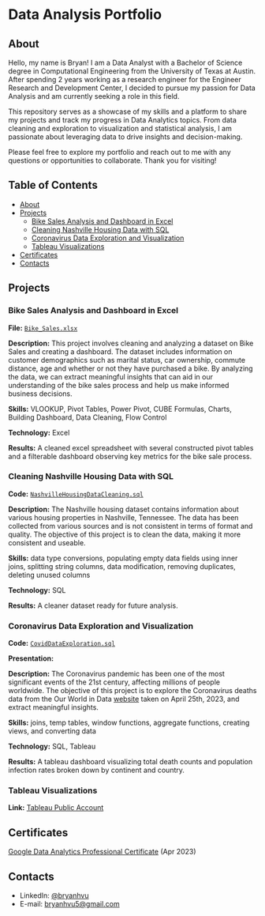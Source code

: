 # Data Analysis Portfolio

## About

Hello, my name is Bryan! I am a Data Analyst with a Bachelor of Science degree in Computational Engineering from the University of Texas at Austin. After spending 2 years working as a research engineer for the Engineer Research and Development Center, I decided to pursue my passion for Data Analysis and am currently seeking a role in this field.

This repository serves as a showcase of my skills and a platform to share my projects and track my progress in Data Analytics topics. From data cleaning and exploration to visualization and statistical analysis, I am passionate about leveraging data to drive insights and decision-making.

Please feel free to explore my portfolio and reach out to me with any questions or opportunities to collaborate. Thank you for visiting!

## Table of Contents
* [About](#About)
* [Projects](#Projects)
    * [Bike Sales Analysis and Dashboard in Excel](#Bike-Sales-Analysis-and-Dashboard-in-Excel)
    * [Cleaning Nashville Housing Data with SQL](#cleaning-nashville-housing-data-with-sql) 
    * [Coronavirus Data Exploration and Visualization](#Coronavirus-Data-Exploration-and-Visualization)
    * [Tableau Visualizations](#Tableau-visualizations)
* [Certificates](#Certificates)
* [Contacts](#Contacts)

## Projects

### Bike Sales Analysis and Dashboard in Excel
**File:** [`Bike_Sales.xlsx`](https://github.com/bryanhvu/Data_Analysis_Portfolio/blob/82747950b9bc205d8a3074d97989d004b9af4b5d/Excel%20Projects/Bike%20Sales/Bike_Sales.xlsx)

**Description:** This project involves cleaning and analyzing a dataset on Bike Sales and creating a dashboard. The dataset includes information on customer demographics such as marital status, car ownership, commute distance, age and whether or not they have purchased a bike. By analyzing the data, we can extract meaningful insights that can aid in our understanding of the bike sales process and help us make informed business decisions.

**Skills:** VLOOKUP, Pivot Tables, Power Pivot, CUBE Formulas, Charts, Building Dashboard, Data Cleaning, Flow Control

**Technology:** Excel

**Results:** A cleaned excel spreadsheet with several constructed pivot tables and a filterable dashboard observing key metrics for the bike sale process.

### Cleaning Nashville Housing Data with SQL
**Code:** [`NashvilleHousingDataCleaning.sql`](https://github.com/bryanhvu/Data_Analysis_Portfolio/blob/main/SQL%20Projects/Nashville%20Housing%20Project/NashvilleHousingDataCleaning.sql)

**Description:** The Nashville housing dataset contains information about various housing properties in Nashville, Tennessee. The data has been collected from various sources and is not consistent in terms of format and quality. The objective of this project is to clean the data, making it more consistent and useable. 

**Skills:** data type conversions, populating empty data fields using inner joins, splitting string columns, data modification, removing duplicates, deleting unused columns

**Technology:** SQL

**Results:** A cleaner dataset ready for future analysis.


### Coronavirus Data Exploration and Visualization
**Code:** [`CovidDataExploration.sql`](https://github.com/bryanhvu/Data_Analysis_Portfolio/blob/50cbca891dc15c8e82a8eb16d91771e6c0e4156b/SQL%20Projects/Coronavirus%20Data%202023/CovidDataExploration.sql)

**Presentation:**

**Description:** The Coronavirus pandemic has been one of the most significant events of the 21st century, affecting millions of people worldwide. The objective of this project is to explore the Coronavirus deaths data from the Our World in Data [website](https://ourworldindata.org/covid-deaths) taken on April 25th, 2023, and extract meaningful insights. 


**Skills:** joins, temp tables, window functions, aggregate functions, creating views, and converting data

**Technology:** SQL, Tableau

**Results:** A tableau dashboard visualizing total death counts and population infection rates broken down by continent and country.


### Tableau Visualizations
**Link:** [Tableau Public Account](https://public.tableau.com/app/profile/bryan.vu)



## Certificates
[Google Data Analytics Professional Certificate](https://coursera.org/share/05b0e4709e7fa4a2bec481c8273b871d) (Apr 2023)

## Contacts
* LinkedIn: [@bryanhvu](https://www.linkedin.com/in/bryan-vu-71b82113b/)
* E-mail: bryanhvu5@gmail.com
